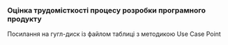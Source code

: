 ### Оцінка трудомісткості процесу розробки програмного продукту
Посилання на гугл-диск із файлом таблиці з методикою Use Case Point
